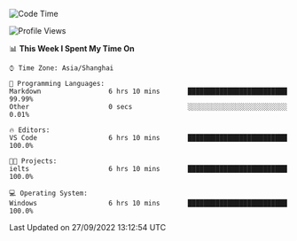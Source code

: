 <!--START_SECTION:waka-->
![Code Time](http://img.shields.io/badge/Code%20Time-202%20hrs%2049%20mins-blue)

![Profile Views](http://img.shields.io/badge/Profile%20Views-0-blue)

📊 **This Week I Spent My Time On** 

```text
⌚︎ Time Zone: Asia/Shanghai

💬 Programming Languages: 
Markdown                 6 hrs 10 mins       █████████████████████████   99.99% 
Other                    0 secs              ░░░░░░░░░░░░░░░░░░░░░░░░░   0.01%

🔥 Editors: 
VS Code                  6 hrs 10 mins       █████████████████████████   100.0%

🐱‍💻 Projects: 
ielts                    6 hrs 10 mins       █████████████████████████   100.0%

💻 Operating System: 
Windows                  6 hrs 10 mins       █████████████████████████   100.0%

```


 Last Updated on 27/09/2022 13:12:54 UTC
<!--END_SECTION:waka-->